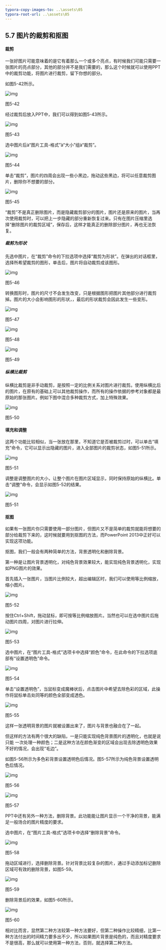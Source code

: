 ```yaml
---
typora-copy-images-to: ..\assets\05
typora-root-url: ..\assets\05
---
```


## **5.7**  **图片的裁剪和抠图**

#### **裁剪**

一张好图片可能意味着的是它有着那么一个或多个亮点，有时候我们可能只需要一张图片的亮点部分，其他的部分并不是我们需要的，那么这个时候就可以使用PPT中的裁剪功能，将图片进行裁剪，留下你想的部分。

如图5-42所示。

![img](/../../第五章美轮美奂.files/image048.jpg)

图5-42

经过裁剪后放入PPT中，我们可以得到如图5-43所示。

![img](/../../第五章美轮美奂.files/image049.jpg)

图5-43

选中图片后à“图片工具-格式”à“大小”组à“裁剪”。

![img](/../../第五章美轮美奂.files/image050.png)

图5-44

单击“裁剪”，图片的四周会出现一些小黑边，拖动这些黑边，将可以任意裁剪图片，删除你不想要的部分。

![img](/../../第五章美轮美奂.files/image051.jpg)

图5-45

“裁剪”不是真正删除图片，而是隐藏裁剪部分的图片，图片还是原来的图片，当再次使用裁剪时，可以把上一步隐藏的部分重新恢复过来。只有在图片压缩里选择“删除图片的裁剪区域”，保存后，这样才能真正的删除部分图片，再也无法恢复。

##### **裁剪为形状**

先选中图片，在“裁剪”命令的下拉选项中选择“裁剪为形状”。在弹出的对话框里，选择所希望裁剪的图形，单击后，图片将自动裁剪成该图形。

![img](/../../第五章美轮美奂.files/image052.jpg)

图5-46

转换图形时，图片的尺寸不会发生改变，只是根据图形把图片其他部分进行裁剪掉。图片的大小会影响图形的形状，，最后的形状裁剪会因此发生一些变形。

![img](/../../第五章美轮美奂.files/image053.jpg)

图5-47

![img](/../../第五章美轮美奂.files/image054.jpg)

图5-48

![img](/../../第五章美轮美奂.files/image055.jpg)

图5-49

##### **纵横比裁剪**

纵横比裁剪是非手动裁剪，是按照一定的比例关系对图片进行裁剪。使用纵横比后的图片，在原有的基础上可以其他裁剪操作，而所有的操作依据的参考对象都是最原始的那张图片。例如下图中混合多种裁剪方式，加上特殊效果。

![img](/../../第五章美轮美奂.files/image056.png)

图5-50

#### **填充和调整**

这两个功能比较相似，当一张放在那里，不知道它是否被裁剪过时，可以单击“填充”命令，它可以显示出隐藏的图片，进入全部图片的裁剪状态，如图5-51所示。

![img](/../../第五章美轮美奂.files/image057.jpg)

图5-51

调整是调整图片的大小，让整个图片在图片区域显示，同时保持原始的纵横比。单击“调整”命令，会显示如图5-52的结果。

![img](/../../第五章美轮美奂.files/image058.jpg)

图5-51

#### **抠图**

如果有一张图片你只需要使用一部分图片，但图片又不是简单的裁剪就能将想要的部分给裁剪下来的，这时候就要用到抠图的方法，而PowerPoint 2013中正好可以实现这项功能。

抠图，我们一般会有两种简单的方法，背景透明化和删除背景。

第一种是让图片背景透明化，对纯色背景效果较大，能实现纯色背景透明化，实现如PNG图片的效果。

首先插入一张图片，当图片比例较大，超出编辑区时，我们可以使用等比例缩放，缩小图片。

![img](/../../第五章美轮美奂.files/image059.jpg)

图5-52

按住Ctrl+Shift，拖动鼠标，即可按等比例缩放图片。当然也可以在选中图片后拖动图片四周，对图片进行拉伸。

![img](/../../第五章美轮美奂.files/image060.jpg)

图5-53

选中图片，在“图片工具-格式”选项卡中选择“颜色”命令，在此命令的下拉选项底部有“设置透明色”命令。

![img](/../../第五章美轮美奂.files/image061.png)

图5-54

单击“设置透明色”，当鼠标变成魔棒状后，点击图片中希望去除色彩的区域，此操作将鼠标单击处同等的颜色全部变成透色。

![img](/../../第五章美轮美奂.files/image062.jpg)

图5-55

这样一张透明背景的图片就被设置出来了，图片与背景也融合在了一起。

但这样的方法有两个很大的缺陷，一是只能实现纯色背景图片的透明化，也就是说只能 一次处理一种颜色；二是这种方法在颜色渐变的区域会出现去除透明色效果不好的情况，会出现“毛边”。

如图5-56所示为多色彩背景设置透明色后情况。图5-57所示为纯色背景设置透明色后情况。

![img](/../../第五章美轮美奂.files/image063.jpg)

图5-56

![img](/../../第五章美轮美奂.files/image064.jpg)

图5-57

PPT中还有另外一种方法，删除背景。此功能能让图片显示一个干净的背景，能满足一般场合的图片精度的要求。

选中图片，在“图片工具-格式”选项卡中选择“删除背景”命令。

![img](/../../第五章美轮美奂.files/image065.jpg)

图5-58

拖动区域进行，选择删除背景。针对背景比较复杂的图片，通过手动添加标记删除区域可有效的删除背景，如图5-59。

![img](/../../第五章美轮美奂.files/image066.jpg)

图5-59

删除背景后的效果，如图5-60所示。

![img](/../../第五章美轮美奂.files/image067.jpg)

图5-60

相对比而言，显然第二种方法较第一种方法要好，但第二种操作比较精细，比第一种方法付出的时间精力要多出不少，所以如果图片背景是纯色的，而且对精度要求不是很高，那么就可以使用第一种方法，否则，就选择第二种方法。




